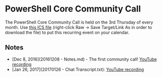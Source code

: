 # PowerShell Core Community Call

The PowerShell Core Community Call is held on the 3rd Thursday of every month.
Use [this ICS file](RecurringCommunityCall.ics) (right-click Raw -> Save Target/Link As in order to download the file) to put this recurring event on your calendar. 

## Notes

* [Dec 8, 2016](20161208 - Notes.md) - The first community call!  [YouTube recording](https://www.youtube.com/watch?v=N_i0He9jauY)
* [Jan 26, 2017](20170126 - Chat Transcript.txt): [YouTube recording](https://www.youtube.com/watch?v=j7g5UbVFYqQ)
